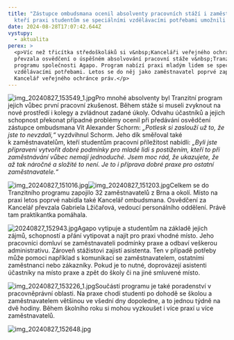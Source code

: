 ```yaml
---
title: "Zástupce ombudsmana ocenil absolventy pracovních stáží i zaměstnavatele,
  kteří praxi studentům se speciálními vzdělávacími potřebami umožnili "
date: 2024-08-28T17:07:42.644Z
vystupy:
  - aktualita
perex: >
  <p>Víc než třicítka středoškoláků si v&nbsp;Kanceláři veřejného ochránce práv
  převzala osvědčení o úspěšném absolvování pracovní stáže v&nbsp;Tranzitním
  programu společnosti Agapo. Program nabízí praxi mladým lidem se speciálními
  vzdělávacími potřebami. Letos se do něj jako zaměstnavatel poprvé zapojila i
  Kancelář veřejného ochránce práv.</p>
---
```

<p><img alt="img_20240827_153549_1.jpg" src="https://www.ochrance.cz/aktualne/zastupce_ombudsmana_ocenil_absolventy_pracovnich_stazi_i_zamestnavatele_kteri_praxi_studentum_se_specialnimi_vzdelavacimi_potrebami_umoznili/img_20240827_153549_1.jpg" />Pro mnohé absolventy byl Tranzitní program jejich vůbec první pracovní zkušenost. Během stáže si museli zvyknout na nové prostředí i kolegy a zvládnout zadané úkoly. Odvahu účastníků a jejich schopnost překonat případné problémy ocenil při předávání osvědčení zástupce ombudsmana Vít Alexander Schorm: <em>&bdquo;Potlesk si zaslouží už to, že jste to nevzdali,&ldquo;</em> vyzdvihnul Schorm. Jeho dík směřoval také k&nbsp;zaměstnavatelům, kteří studentům pracovní příležitost nabídli: <em>&bdquo;Byli jste připraveni vytvořit dobré podmínky pro mladé lidi s&nbsp;postižením, kteří to při zaměstnávání vůbec nemají jednoduché. Jsem moc rád, že ukazujete, že až tak náročné a složité to není. Je to i příprava dobré praxe pro ostatní zaměstnavatele.&ldquo;</em></p>

<p><img alt="img_20240827_151016.jpg" src="https://www.ochrance.cz/aktualne/zastupce_ombudsmana_ocenil_absolventy_pracovnich_stazi_i_zamestnavatele_kteri_praxi_studentum_se_specialnimi_vzdelavacimi_potrebami_umoznili/img_20240827_151016.jpg" /><img alt="img_20240827_151203.jpg" src="https://www.ochrance.cz/aktualne/zastupce_ombudsmana_ocenil_absolventy_pracovnich_stazi_i_zamestnavatele_kteri_praxi_studentum_se_specialnimi_vzdelavacimi_potrebami_umoznili/img_20240827_151203.jpg" />Celkem se do Tranzitního programu zapojilo 32 zaměstnavatelů z&nbsp;Brna a okolí. Místo na praxi letos poprvé nabídla také Kancelář ombudsmana. Osvědčení za Kancelář převzala Gabriela Lžičařová, vedoucí personálního oddělení. Právě tam praktikantka pomáhala.</p>

<p><img alt="20240827_152943.jpg" src="https://www.ochrance.cz/aktualne/zastupce_ombudsmana_ocenil_absolventy_pracovnich_stazi_i_zamestnavatele_kteri_praxi_studentum_se_specialnimi_vzdelavacimi_potrebami_umoznili/20240827_152943.jpg" />Agapo vytipuje a studentům na základě jejich zájmů, schopností a přání vytipovat a najít pro praxi vhodné místo. Jeho pracovníci domluví se zaměstnavateli podmínky praxe a odbaví veškerou administrativu. Zároveň stážistovi zajistí asistenta. Ten v&nbsp;případě potřeby může pomoci například s komunikací se zaměstnavatelem, ostatními zaměstnanci nebo zákazníky. Pokud je to nutné, doprovázejí asistenti účastníky na místo praxe a zpět do školy či na jiné smluvené místo.</p>

<p><img alt="img_20240827_153226_1.jpg" src="https://www.ochrance.cz/aktualne/zastupce_ombudsmana_ocenil_absolventy_pracovnich_stazi_i_zamestnavatele_kteri_praxi_studentum_se_specialnimi_vzdelavacimi_potrebami_umoznili/img_20240827_153226_1.jpg" />Součástí programu je také poradenství v pracovněprávní oblasti.&nbsp;Na praxe chodí studenti po dohodě se školou a zaměstnavatelem většinou ve všední dny dopoledne, a to jednou týdně na dvě hodiny. Během školního roku si mohou vyzkoušet i více praxí u více zaměstnavatelů.</p>

<p><img alt="img_20240827_152648.jpg" src="https://www.ochrance.cz/aktualne/zastupce_ombudsmana_ocenil_absolventy_pracovnich_stazi_i_zamestnavatele_kteri_praxi_studentum_se_specialnimi_vzdelavacimi_potrebami_umoznili/img_20240827_152648.jpg" /></p>

<p>&nbsp;</p>
